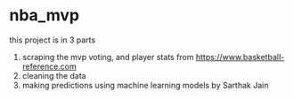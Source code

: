 # nba_mvp
this project is in 3 parts 
1. scraping the mvp voting, and player stats from https://www.basketball-reference.com
2. cleaning the data
3. making predictions using machine learning models
by Sarthak Jain
